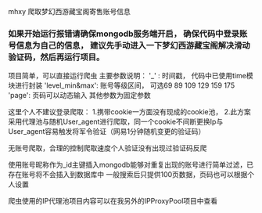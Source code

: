 mhxy
爬取梦幻西游藏宝阁寄售账号信息

### 如果开始运行报错请确保mongodb服务端开启， 确保代码中登录账号信息为自己的信息， 建议先手动进入一下梦幻西游藏宝阁解决滑动验证码，然后再运行项目。

项目简单，可以直接运行爬虫 主要参数说明： '_' : 时间戳， 代码中已使用time模块进行封装 'level_min&max': 账号等级区间， 可选69 89 109 129 159 175 'page': 页码可以动态输入 其他参数为固定参数

这里个人不建议登录爬取： 1.携带cookie一方面没有现成的cookie池， 2.此方案采用代理池与随机User_agent进行爬取，同一个cookie不间断更换Ip与User_agent容易触发将军令验证（网易1分钟随机变更的验证码）

无账号爬取，合理的控制爬取速度个人验证没有出现过验证码反爬

使用账号昵称作为_id主键插入mongodb能够对重复出现的账号进行简单过滤，已存在账号将不会插入到数据库中 一般搜索后只提供100页数据，页码也可以根据个人设置

爬虫使用的IP代理池项目内容可以在我另外的IPProxyPool项目中查看
